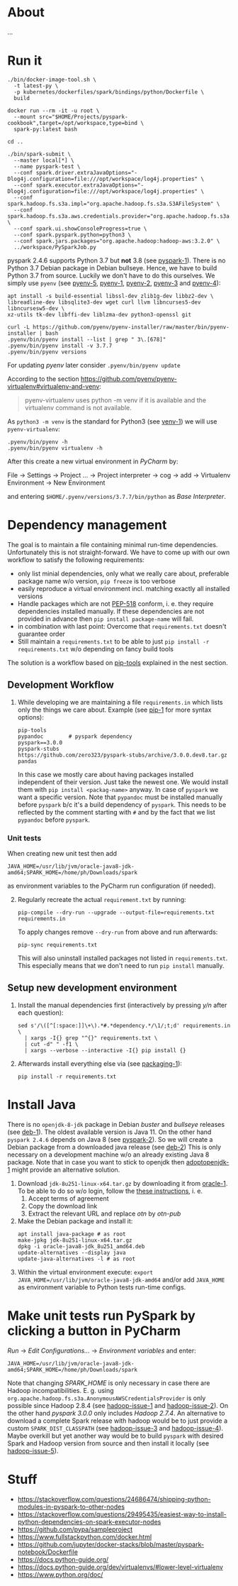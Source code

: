 # About
...

# Run it
```shell script
./bin/docker-image-tool.sh \
  -t latest-py \
  -p kubernetes/dockerfiles/spark/bindings/python/Dockerfile \
  build

docker run --rm -it -u root \
  --mount src="$HOME/Projects/pyspark-cookbook",target=/opt/workspace,type=bind \
  spark-py:latest bash

cd ..

./bin/spark-submit \
  --master local[*] \
  --name pyspark-test \
  --conf spark.driver.extraJavaOptions="-Dlog4j.configuration=file:///opt/workspace/log4j.properties" \
  --conf spark.executor.extraJavaOptions="-Dlog4j.configuration=file:///opt/workspace/log4j.properties" \
  --conf spark.hadoop.fs.s3a.impl="org.apache.hadoop.fs.s3a.S3AFileSystem" \
  --conf spark.hadoop.fs.s3a.aws.credentials.provider="org.apache.hadoop.fs.s3a.AnonymousAWSCredentialsProvider" \
  --conf spark.ui.showConsoleProgress=true \
  --conf spark.pyspark.python=python3 \
  --conf spark.jars.packages="org.apache.hadoop:hadoop-aws:3.2.0" \
  ../workspace/PySparkJob.py
```

pyspark 2.4.6 supports Python 3.7 but **not** 3.8 (see [pyspark-1]).
There is no Python 3.7 Debian package in Debian bullseye.
Hence, we have to build Python 3.7 from source.
Luckily we don't have to do this ourselves.
We simply use `pyenv` (see [pyenv-5], [pyenv-1], [pyenv-2], [pyenv-3] and [pyenv-4]):
```shell script
apt install -s build-essential libssl-dev zlib1g-dev libbz2-dev \
libreadline-dev libsqlite3-dev wget curl llvm libncurses5-dev libncursesw5-dev \
xz-utils tk-dev libffi-dev liblzma-dev python3-openssl git

curl -L https://github.com/pyenv/pyenv-installer/raw/master/bin/pyenv-installer | bash
.pyenv/bin/pyenv install --list | grep " 3\.[678]"
.pyenv/bin/pyenv install -v 3.7.7
.pyenv/bin/pyenv versions
```
For updating *pyenv* later consider `.pyenv/bin/pyenv update`

According to the section https://github.com/pyenv/pyenv-virtualenv#virtualenv-and-venv:
> pyenv-virtualenv uses python -m venv if it is available and the virtualenv command is not available.

As `python3 -m venv` is the standard for Python3 (see [venv-1]) we will use `pyenv-virtualenv`:

```shell script
.pyenv/bin/pyenv -h
.pyenv/bin/pyenv virtualenv -h
```

After this create a new virtual environment in *PyCharm* by:

File -> Settings -> Project ... -> Project interpreter -> cog -> add
-> Virtualenv Environment -> New Environment

and entering `$HOME/.pyenv/versions/3.7.7/bin/python` as *Base Interpreter*.


[pyspark-1]: https://pypi.org/project/pyspark/
[pyenv-1]: https://realpython.com/intro-to-pyenv/
[pyenv-2]: https://linuxx.info/installing-pyenv-on-unix-linux/
[pyenv-3]: https://stackoverflow.com/a/43828665
[pyenv-4]: https://unix.stackexchange.com/a/332648
[pyenv-5]: https://github.com/pyenv/pyenv/wiki/common-build-problems
[venv-1]: https://docs.python.org/3/library/venv.html
[pyenv-man-1]: https://stackoverflow.com/a/57528233
[pyenv-issue-1]: https://github.com/pyenv/pyenv/issues/802#issuecomment-564023817

# Dependency management
The goal is to maintain a file containing minimal run-time dependencies.
Unfortunately this is not straight-forward.
We have to come up with our own workflow to satisfy the following requirements:

* only list minial dependencies,
  only what we really care about,
  preferable package name w/o version,
  `pip freeze` is too verbose
* easily reproduce a virtual environment incl. matching exactly all installed versions
* Handle packages which are not [PEP-518][pep-518] conform, i. e. they require dependencies installed manually.
  If these dependencies are not provided in advance then `pip install package-name` will fail.
* in combination with last point: Overcome that `requirements.txt` doesn't guarantee order
* Still maintain a `requirements.txt` to be able to just `pip install -r requirements.txt`
  w/o depending on fancy build tools

The solution is a workflow based on [pip-tools] explained in the nest section.

[pip-tools]: https://pypi.org/project/pip-tools/

## Development Workflow
1. While developing we are maintaining a file `requirements.in`
   which lists only the things we care about. Example (see [pip-1] for more syntax options):
   ```
   pip-tools
   pypandoc        # pyspark dependency
   pyspark==3.0.0
   pyspark-stubs
   https://github.com/zero323/pyspark-stubs/archive/3.0.0.dev8.tar.gz
   pandas
   ```

   In this case we mostly care about having packages installed independent of their version.
   Just take the newest one.
   We would install them with `pip install <packag-name>` anyway.
   In case of `pyspark` we want a specific version.
   Note that `pypandoc` must be installed manually before `pyspark` b/c it's a build dependency of `pyspark`. 
   This needs to be reflected by the comment starting with `#` and
   by the fact that we list `pypandoc` before `pyspark`.
   
### Unit tests
When creating new unit test then add

    JAVA_HOME=/usr/lib/jvm/oracle-java8-jdk-amd64;SPARK_HOME=/home/ph/Downloads/spark

as environment variables to the PyCharm run configuration (if needed).

[pip-1]: https://pip.pypa.io/en/stable/reference/pip_install/#requirements-file-format

2. Regularly recreate the actual `requirement.txt` by running:

       pip-compile --dry-run --upgrade --output-file=requirements.txt requirements.in
   
   To apply changes remove `--dry-run` from above and run afterwards:
   
       pip-sync requirements.txt
   
   This will also uninstall installed packages not listed in `requirements.txt`.
   This especially means that we don't need to run `pip install` manually. 

## Setup new development environment
1. Install the manual dependencies first (interactively by pressing *y/n* after each question):

    ```shell script
    sed s'/\([^[:space:]]\+\).*#.*dependency.*/\1/;t;d' requirements.in \
      | xargs -I{} grep "^{}" requirements.txt \
      | cut -d" " -f1 \
      | xargs --verbose --interactive -I{} pip install {}
    ```

2. Afterwards install everything else via (see [packaging-1]):

       pip install -r requirements.txt

[pep-518]: https://www.python.org/dev/peps/pep-0518/
[pip-issue-1]: https://github.com/pypa/pip/issues/5761
[packaging-1]: https://packaging.python.org/tutorials/installing-packages/#requirements-files

# Install Java
There is no `openjdk-8-jdk` package in Debian *buster* and *bullseye* releases (see [deb-1]).
The oldest available version is Java 11.
On the other hand `pyspark 2.4.6` depends on Java 8 (see [pyspark-2]).
So we will create a Debian package from a downloaded java release (see [deb-2])
This is only necessary on a development machine w/o an already existing Java 8 package.
Note that in case you want to stick to openjdk then [adoptopenjdk-1] might provide an alternative solution.

1. Download `jdk-8u251-linux-x64.tar.gz` by downloading it from [oracle-1].
   To be able to do so w/o login, follow the [these instructions][oracle-2], i. e.
   1. Accept terms of agreement
   2. Copy the download link
   3. Extract the relevant URL and replace *otn* by *otn-pub*
2. Make the Debian package and install it: 
    ```shell script
    apt install java-package # as root
    make-jpkg jdk-8u251-linux-x64.tar.gz
    dpkg -i oracle-java8-jdk_8u251_amd64.deb
    update-alternatives --display java
    update-java-alternatives -l # as root
    ```
3. Within the virtual environment execute: `export JAVA_HOME=/usr/lib/jvm/oracle-java8-jdk-amd64`
   and/or add `JAVA_HOME` as environment variable to Python tests run-time configs.

[deb-1]: https://packages.debian.org/search?arch=amd64&keywords=openjdk%20-jdk
[deb-2]: https://wiki.debian.org/JavaPackage
[pyspark-2]: https://spark.apache.org/docs/2.4.6/#downloading
[oracle-1]: https://www.oracle.com/java/technologies/javase/javase-jdk8-downloads.html
[oracle-2]: https://gist.github.com/wavezhang/ba8425f24a968ec9b2a8619d7c2d86a6
[adoptopenjdk-1]: https://linuxize.com/post/install-java-on-debian-10/

# Make unit tests run PySpark by clicking a button in PyCharm
*Run* -> *Edit Configurations...* -> *Environment variables* and enter:

    JAVA_HOME=/usr/lib/jvm/oracle-java8-jdk-amd64;SPARK_HOME=/home/ph/Downloads/spark

Note that changing *SPARK_HOME* is only necessary in case there are Hadoop incompatibilities.
E. g. using `org.apache.hadoop.fs.s3a.AnonymousAWSCredentialsProvider` is only possible
since Hadoop 2.8.4 (see [hadoop-issue-1] and [hadoop-issue-2]).
On the other hand *pyspark 3.0.0* only includes *Hadoop 2.7.4*.
An alternative to download a complete Spark release with hadoop would be to just
provide a custom `SPARK_DIST_CLASSPATH` (see [hadoop-issue-3] and [hadoop-issue-4]).
Maybe overkill but yet another way would be to build `pyspark` with desired Spark and Hadoop version from source
and then install it locally (see [hadoop-issue-5]).

[hadoop-issue-1]: https://stackoverflow.com/a/51238741
[hadoop-issue-2]: https://hadoop.apache.org/docs/r2.8.4/hadoop-aws/tools/hadoop-aws/index.html
[hadoop-issue-3]: https://stackoverflow.com/a/60950699
[hadoop-issue-4]: https://spark.apache.org/docs/latest/hadoop-provided.html
[hadoop-issue-5]: https://spark.apache.org/docs/latest/building-spark.html#pyspark-pip-installable

# Stuff
* https://stackoverflow.com/questions/24686474/shipping-python-modules-in-pyspark-to-other-nodes
* https://stackoverflow.com/questions/29495435/easiest-way-to-install-python-dependencies-on-spark-executor-nodes
* https://github.com/pypa/sampleproject
* https://www.fullstackpython.com/docker.html
* https://github.com/jupyter/docker-stacks/blob/master/pyspark-notebook/Dockerfile
* https://docs.python-guide.org/
* https://docs.python-guide.org/dev/virtualenvs/#lower-level-virtualenv
* https://www.python.org/doc/

